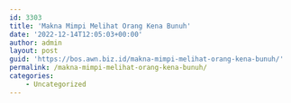 ```yaml
---
id: 3303
title: 'Makna Mimpi Melihat Orang Kena Bunuh'
date: '2022-12-14T12:05:03+00:00'
author: admin
layout: post
guid: 'https://bos.awn.biz.id/makna-mimpi-melihat-orang-kena-bunuh/'
permalink: /makna-mimpi-melihat-orang-kena-bunuh/
categories:
    - Uncategorized
---
```


